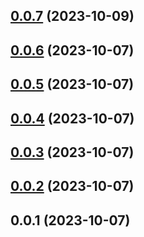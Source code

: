 

## [0.0.7](https://github.com/FE-CodeGenius/codegenius-clear-plugin/compare/0.0.6...0.0.7) (2023-10-09)

## [0.0.6](https://github.com/FE-CodeGenius/codegenius-clear-plugin/compare/0.0.5...0.0.6) (2023-10-07)

## [0.0.5](https://github.com/FE-CodeGenius/codeg-clear-plugin/compare/0.0.4...0.0.5) (2023-10-07)

## [0.0.4](https://github.com/FE-CodeGenius/codeg-clear-plugin/compare/0.0.3...0.0.4) (2023-10-07)

## [0.0.3](https://github.com/FE-CodeGenius/codeg-clear-plugin/compare/0.0.2...0.0.3) (2023-10-07)

## [0.0.2](https://github.com/FE-CodeGenius/codeg-clear-plugin/compare/0.0.1...0.0.2) (2023-10-07)

## 0.0.1 (2023-10-07)